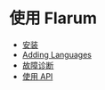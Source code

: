 # 使用 Flarum

* [安装](installation.md)
* [Adding Languages](languages.md)
* [故障诊断](troubleshooting.md)
* [使用 API](api.md)
